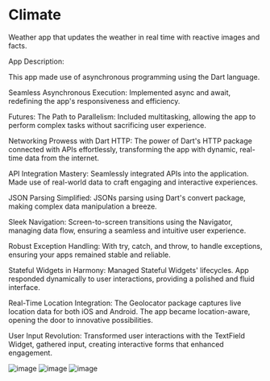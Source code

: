 # Climate
Weather app that updates the weather in real time with reactive images and facts. 


App Description: 

This app made use of asynchronous programming using the Dart language. 

Seamless Asynchronous Execution: Implemented async and await, redefining the app's responsiveness and efficiency.

Futures: The Path to Parallelism: Included multitasking, allowing the app to perform complex tasks without sacrificing user experience.

Networking Prowess with Dart HTTP: The power of Dart's HTTP package connected with APIs effortlessly, transforming the app with dynamic, real-time data from the internet.

API Integration Mastery: Seamlessly integrated APIs into the application. Made use of real-world data to craft engaging and interactive experiences.

JSON Parsing Simplified: JSONs parsing using Dart's convert package, making complex data manipulation a breeze.

Sleek Navigation: Screen-to-screen transitions using the Navigator, managing data flow, ensuring a seamless and intuitive user experience.

Robust Exception Handling: With try, catch, and throw, to handle exceptions, ensuring your apps remained stable and reliable.

Stateful Widgets in Harmony: Managed Stateful Widgets' lifecycles. App responded dynamically to user interactions, providing a polished and fluid interface.

Real-Time Location Integration: The Geolocator package captures live location data for both iOS and Android. The app became location-aware, opening the door to innovative possibilities.

User Input Revolution: Transformed user interactions with the TextField Widget, gathered input, creating interactive forms that enhanced engagement.

![image](https://github.com/ThomasOli/Climate/assets/51518411/ef3e7615-f1ea-4c14-ae0c-416ef7521977)
![image](https://github.com/ThomasOli/Climate/assets/51518411/89957e85-da9a-403f-a93b-4f16ce34b2f9)
![image](https://github.com/ThomasOli/Climate/assets/51518411/ba8b6c1f-8e08-4f85-a188-5d97da6a043d)

